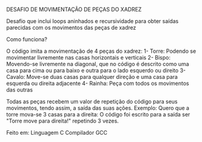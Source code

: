 DESAFIO DE MOVIMENTAÇÃO DE PEÇAS DO XADREZ

Desafio que inclui loops aninhados e recursividade para obter saídas parecidas com os movimentos das peças de xadrez

Como funciona? 

O código imita a movimentação de 4 peças do xadrez:
 1- Torre: Podendo se movimentar livremente nas casas horizontais e verticais
 2- Bispo: Movendo-se livremente na diagonal, que no código é descrito como uma casa para cima ou para baixo e outra para o lado esquerdo ou direito
 3- Cavalo: Move-se duas casas para qualquer direção e uma casa para esquerda ou direita adjacente 
 4- Rainha: Peça com todos os movimentos das outras

Todas as peças recebem um valor de repetição do código para seus movimentos, tendo assim, a saída das suas ações. Exemplo:
Quero que a torre mova-se 3 casas para a direita: O código foi escrito para a saída ser "Torre move para direita!" repetindo 3 vezes.
 

Feito em: Linguagem C Compilador GCC
